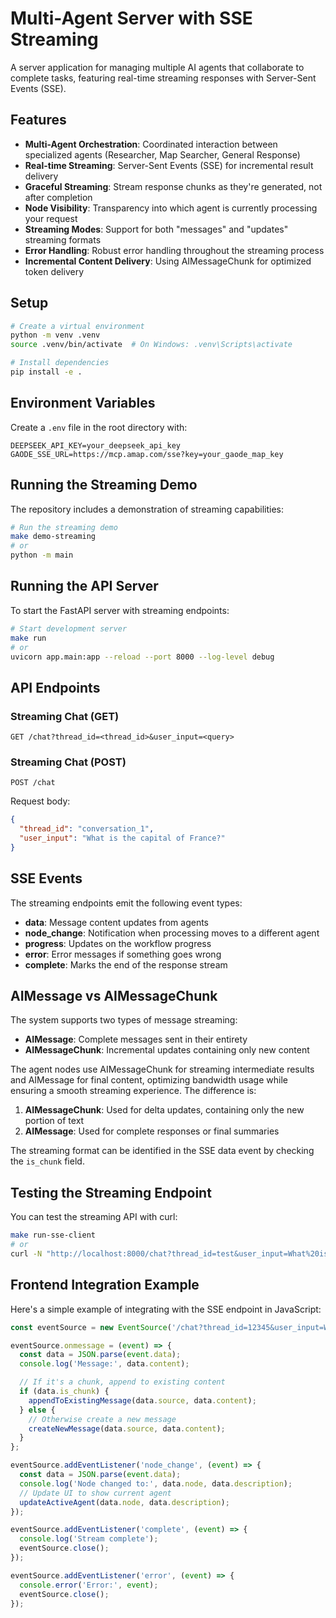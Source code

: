 # Multi-Agent Server with SSE Streaming

A server application for managing multiple AI agents that collaborate to complete tasks, featuring real-time streaming responses with Server-Sent Events (SSE).

## Features

- **Multi-Agent Orchestration**: Coordinated interaction between specialized agents (Researcher, Map Searcher, General Response)
- **Real-time Streaming**: Server-Sent Events (SSE) for incremental result delivery
- **Graceful Streaming**: Stream response chunks as they're generated, not after completion
- **Node Visibility**: Transparency into which agent is currently processing your request
- **Streaming Modes**: Support for both "messages" and "updates" streaming formats
- **Error Handling**: Robust error handling throughout the streaming process
- **Incremental Content Delivery**: Using AIMessageChunk for optimized token delivery

## Setup

```bash
# Create a virtual environment
python -m venv .venv
source .venv/bin/activate  # On Windows: .venv\Scripts\activate

# Install dependencies
pip install -e .
```

## Environment Variables

Create a `.env` file in the root directory with:

```
DEEPSEEK_API_KEY=your_deepseek_api_key
GAODE_SSE_URL=https://mcp.amap.com/sse?key=your_gaode_map_key
```

## Running the Streaming Demo

The repository includes a demonstration of streaming capabilities:

```bash
# Run the streaming demo
make demo-streaming
# or
python -m main
```

## Running the API Server

To start the FastAPI server with streaming endpoints:

```bash
# Start development server
make run
# or
uvicorn app.main:app --reload --port 8000 --log-level debug
```

## API Endpoints

### Streaming Chat (GET)

```
GET /chat?thread_id=<thread_id>&user_input=<query>
```

### Streaming Chat (POST)

```
POST /chat
```

Request body:
```json
{
  "thread_id": "conversation_1",
  "user_input": "What is the capital of France?"
}
```

## SSE Events

The streaming endpoints emit the following event types:

- **data**: Message content updates from agents
- **node_change**: Notification when processing moves to a different agent
- **progress**: Updates on the workflow progress
- **error**: Error messages if something goes wrong
- **complete**: Marks the end of the response stream

## AIMessage vs AIMessageChunk

The system supports two types of message streaming:

- **AIMessage**: Complete messages sent in their entirety
- **AIMessageChunk**: Incremental updates containing only new content

The agent nodes use AIMessageChunk for streaming intermediate results and AIMessage for final content, optimizing bandwidth usage while ensuring a smooth streaming experience. The difference is:

1. **AIMessageChunk**: Used for delta updates, containing only the new portion of text
2. **AIMessage**: Used for complete responses or final summaries

The streaming format can be identified in the SSE data event by checking the `is_chunk` field.

## Testing the Streaming Endpoint

You can test the streaming API with curl:

```bash
make run-sse-client
# or
curl -N "http://localhost:8000/chat?thread_id=test&user_input=What%20is%20the%20weather%20in%20Beijing?"
```

## Frontend Integration Example

Here's a simple example of integrating with the SSE endpoint in JavaScript:

```javascript
const eventSource = new EventSource('/chat?thread_id=12345&user_input=What%20is%20the%20weather%20in%20Beijing?');

eventSource.onmessage = (event) => {
  const data = JSON.parse(event.data);
  console.log('Message:', data.content);

  // If it's a chunk, append to existing content
  if (data.is_chunk) {
    appendToExistingMessage(data.source, data.content);
  } else {
    // Otherwise create a new message
    createNewMessage(data.source, data.content);
  }
};

eventSource.addEventListener('node_change', (event) => {
  const data = JSON.parse(event.data);
  console.log('Node changed to:', data.node, data.description);
  // Update UI to show current agent
  updateActiveAgent(data.node, data.description);
});

eventSource.addEventListener('complete', (event) => {
  console.log('Stream complete');
  eventSource.close();
});

eventSource.addEventListener('error', (event) => {
  console.error('Error:', event);
  eventSource.close();
});
```

